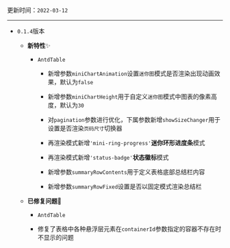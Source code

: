 更新时间：`2022-03-12`

---

- `0.1.4`版本

  - **新特性**✨
    - `AntdTable`

      - 新增参数`miniChartAnimation`设置`迷你图`模式是否渲染出现动画效果，默认为`false`

      - 新增参数`miniChartHeight`用于自定义`迷你图`模式中图表的像素高度，默认为`30`

      - 对`pagination`参数进行优化，下属参数新增`showSizeChanger`用于设置是否渲染`页码尺寸`切换器

      - 再渲染模式新增`'mini-ring-progress'`**迷你环形进度条**模式

      - 再渲染模式新增`'status-badge'`**状态徽标**模式

      - 新增参数`summaryRowContents`用于定义表格底部总结栏内容

      - 新增参数`summaryRowFixed`设置是否以固定模式渲染总结栏

  - **已修复问题**🔧

    - `AntdTable`
      
    - 修复了表格中各种悬浮层元素在`containerId`参数指定的容器不存在时不显示的问题